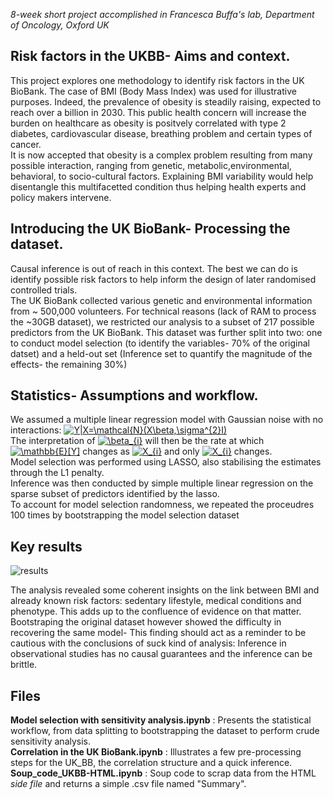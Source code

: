 _8-week short project accomplished in Francesca Buffa's lab, Department of Oncology, Oxford UK_ 

## Risk factors in the UKBB- Aims and context.
This project explores one methodology to identify risk factors in the UK BioBank.
The case of BMI (Body Mass Index) was used for illustrative purposes. Indeed, the prevalence of obesity is steadily raising, expected to reach over a billion in 2030. This public health concern will increase the burden on healthcare as obesity is positvely correlated with type 2 diabetes, cardiovascular disease, breathing problem and certain types of cancer.<br/>
It is now accepted that obesity is a complex problem resulting from many possible interaction, ranging from genetic, metabolic,environmental, behavioral, to  socio-cultural factors. Explaining BMI variability would help disentangle this multifacetted condition thus helping health experts and policy makers intervene.


## Introducing the UK BioBank- Processing the dataset.
Causal inference is out of reach in this context. The best we can do is identify possible risk factors to help inform the design of later randomised controlled trials.<br/>
The UK BioBank collected various genetic and environmental information from ~ 500,000 volunteers. For technical reasons (lack of RAM to process the ~30GB dataset), we restricted our analysis to a subset of 217 possible predictors from the UK BioBank. This dataset was further split into two: one to conduct model selection (to identify the variables- 70% of the original datset) and a held-out set (Inference set to quantify the magnitude of the effects- the remaining 30%)

## Statistics- Assumptions and workflow.
We assumed a multiple linear regression model with Gaussian noise with no interactions: <a href="https://www.codecogs.com/eqnedit.php?latex=Y|X=\mathcal{N}(X\beta,\sigma^{2}I)" target="_blank"><img src="https://latex.codecogs.com/svg.latex?Y|X=\mathcal{N}(X\beta,\sigma^{2}I)" title="Y|X=\mathcal{N}(X\beta,\sigma^{2}I)" /></a> <br/>
The interpretation of <a href="https://www.codecogs.com/eqnedit.php?latex=\beta_{i}" target="_blank"><img src="https://latex.codecogs.com/svg.latex?\beta_{i}" title="\beta_{i}" /></a> will then be the rate at which <a href="https://www.codecogs.com/eqnedit.php?latex=\mathbb{E}[Y]" target="_blank"><img src="https://latex.codecogs.com/svg.latex?\mathbb{E}[Y]" title="\mathbb{E}[Y]" /></a> changes as <a href="https://www.codecogs.com/eqnedit.php?latex=X_{i}" target="_blank"><img src="https://latex.codecogs.com/svg.latex?X_{i}" title="X_{i}" /></a> and only <a href="https://www.codecogs.com/eqnedit.php?latex=X_{i}" target="_blank"><img src="https://latex.codecogs.com/svg.latex?X_{i}" title="X_{i}" /></a> changes. <br/>
Model selection was performed using LASSO, also stabilising the estimates through the L1 penalty. <br/>
Inference was then conducted by simple multiple linear regression on the sparse subset of predictors identified by the lasso.<br/>
To account for model selection randomness, we repeated the proceudres 100 times by bootstrapping the model selection dataset

## Key results
![results](https://user-images.githubusercontent.com/66125433/95206509-b114da00-07de-11eb-9c58-ba13ad00f3cf.jpg)

The analysis revealed some coherent insights on the link between BMI and already known risk factors: sedentary lifestyle, medical conditions and phenotype. This adds up to the confluence of evidence on that matter. <br/>
Bootstraping the original dataset however showed the difficulty in recovering the same model- This finding should act as a reminder to be cautious with the conclusions of suck kind of analysis: Inference in observational studies has no causal guarantees and the inference can be brittle.


## Files
**Model selection with sensitivity analysis.ipynb** : Presents the statistical workflow, from data splitting to bootstrapping the dataset to perform crude sensitivity analysis. <br/>
**Correlation in the UK BioBank.ipynb** : Illustrates a few pre-processing steps for the UK_BB, the correlation structure and a quick inference. <br/>
**Soup_code_UKBB-HTML.ipynb** : Soup code to scrap data from the HTML _side file_  and returns a simple .csv file named "Summary". <br/>
